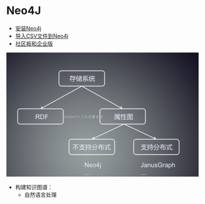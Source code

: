 # Neo4J


* [安装Neo4j](docs/install.md)
* [导入CSV文件到Neo4j](docs/import.md)
* [社区板和企业版](docs/vs.md)





![](./assets/2020-02-14-11-40-42.png)


* 构建知识图谱：
  * 自然语言处理